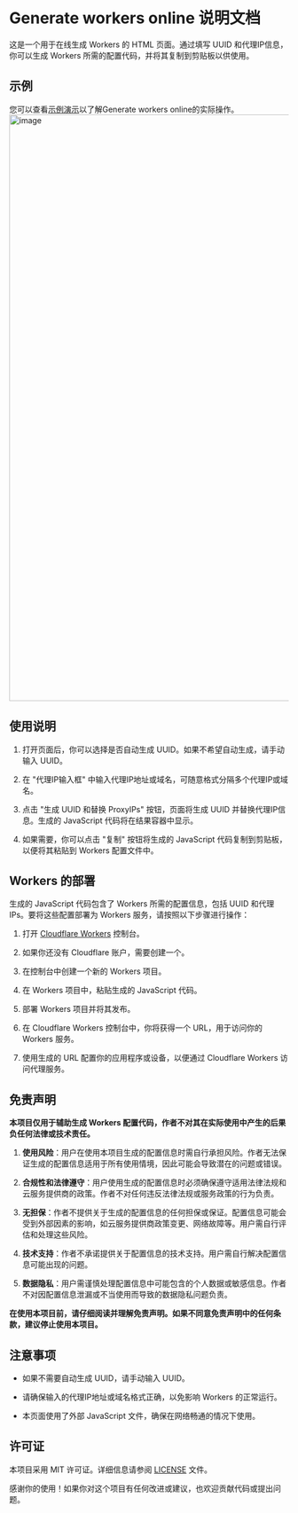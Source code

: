 # Generate workers online 说明文档

这是一个用于在线生成 Workers 的 HTML 页面。通过填写 UUID 和代理IP信息，你可以生成 Workers 所需的配置代码，并将其复制到剪贴板以供使用。

## 示例
您可以查看[示例演示](https://js.ymy.gay/)以了解Generate workers online的实际操作。
<img width="1058" alt="image" src="https://github.com/ymyuuu/Generate-workers-online/assets/135582157/778f164e-bc09-48d0-96b1-d2f4c1edc6c3">

## 使用说明

1. 打开页面后，你可以选择是否自动生成 UUID。如果不希望自动生成，请手动输入 UUID。

2. 在 "代理IP输入框" 中输入代理IP地址或域名，可随意格式分隔多个代理IP或域名。

3. 点击 "生成 UUID 和替换 ProxyIPs" 按钮，页面将生成 UUID 并替换代理IP信息。生成的 JavaScript 代码将在结果容器中显示。

4. 如果需要，你可以点击 "复制" 按钮将生成的 JavaScript 代码复制到剪贴板，以便将其粘贴到 Workers 配置文件中。

## Workers 的部署

生成的 JavaScript 代码包含了 Workers 所需的配置信息，包括 UUID 和代理IPs。要将这些配置部署为 Workers 服务，请按照以下步骤进行操作：

1. 打开 [Cloudflare Workers](https://workers.cloudflare.com/) 控制台。

2. 如果你还没有 Cloudflare 账户，需要创建一个。

3. 在控制台中创建一个新的 Workers 项目。

4. 在 Workers 项目中，粘贴生成的 JavaScript 代码。

5. 部署 Workers 项目并将其发布。

6. 在 Cloudflare Workers 控制台中，你将获得一个 URL，用于访问你的 Workers 服务。

7. 使用生成的 URL 配置你的应用程序或设备，以便通过 Cloudflare Workers 访问代理服务。

## 免责声明

**本项目仅用于辅助生成 Workers 配置代码，作者不对其在实际使用中产生的后果负任何法律或技术责任。**

1. **使用风险**：用户在使用本项目生成的配置信息时需自行承担风险。作者无法保证生成的配置信息适用于所有使用情境，因此可能会导致潜在的问题或错误。

2. **合规性和法律遵守**：用户使用生成的配置信息时必须确保遵守适用法律法规和云服务提供商的政策。作者不对任何违反法律法规或服务政策的行为负责。

3. **无担保**：作者不提供关于生成的配置信息的任何担保或保证。配置信息可能会受到外部因素的影响，如云服务提供商政策变更、网络故障等。用户需自行评估和处理这些风险。

4. **技术支持**：作者不承诺提供关于配置信息的技术支持。用户需自行解决配置信息可能出现的问题。

5. **数据隐私**：用户需谨慎处理配置信息中可能包含的个人数据或敏感信息。作者不对因配置信息泄漏或不当使用而导致的数据隐私问题负责。

**在使用本项目前，请仔细阅读并理解免责声明。如果不同意免责声明中的任何条款，建议停止使用本项目。**

## 注意事项

- 如果不需要自动生成 UUID，请手动输入 UUID。

- 请确保输入的代理IP地址或域名格式正确，以免影响 Workers 的正常运行。

- 本页面使用了外部 JavaScript 文件，确保在网络畅通的情况下使用。

## 许可证

本项目采用 MIT 许可证。详细信息请参阅 [LICENSE](LICENSE) 文件。

感谢你的使用！如果你对这个项目有任何改进或建议，也欢迎贡献代码或提出问题。

